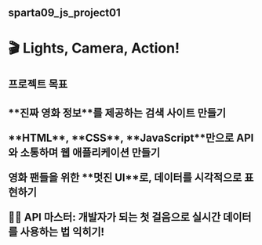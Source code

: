 ## sparta09_js_project01

# 🎬 Lights, Camera, Action!

<h2>프로젝트 목표<h2>
<p>**진짜 영화 정보**를 제공하는 검색 사이트 만들기</p>
<p>**HTML**, **CSS**, **JavaScript**만으로 API와 소통하며 웹 애플리케이션 만들기</p>
<p>영화 팬들을 위한 **멋진 UI**로, 데이터를 시각적으로 표현하기</p>
<p>🦸‍♂️ API 마스터: 개발자가 되는 첫 걸음으로 실시간 데이터를 사용하는 법 익히기!</p>

